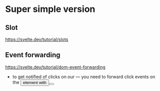 # Super simple version

## Slot

https://svelte.dev/tutorial/slots

## Event forwarding

https://svelte.dev/tutorial/dom-event-forwarding

- to get notified of clicks on our <CustomButton> — you need to forward click events on the <button> element with <button on:click>
